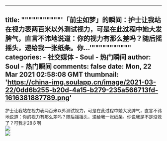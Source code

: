 
---
title: """""""""""'「前尘如梦」的瞬间：护士让我站在视力表两百米以外测试视力，可是在此过程中她大发脾气，直言不讳地说道：你的视力有那么差吗？随后摇摇头，递给我一张纸条。你...'"""""""""""
categories: 
    - 社交媒体
    - Soul - 热门瞬间
author: Soul - 热门瞬间
comments: false
date: Mon, 22 Mar 2021 02:58:08 GMT
thumbnail: 'https://china-img.soulapp.cn/image/2021-03-22/0dd6b255-b20d-4a15-b279-235a566713fd-1616381887789.png'
---

<div>   
护士让我站在视力表两百米以外测试视力，可是在此过程中她大发脾气，直言不讳地说道：你的视力有那么差吗？随后摇摇头，递给我一张纸条。你说我是不是没救了？可我才28岁啊<br><img src="https://china-img.soulapp.cn/image/2021-03-22/0dd6b255-b20d-4a15-b279-235a566713fd-1616381887789.png" referrerpolicy="no-referrer"><br><img src="https://china-img.soulapp.cn/image/2021-03-22/9db51bee-d35e-4bf7-b374-961ceeb7be2f-1616381887789.png" referrerpolicy="no-referrer">  
</div>
            